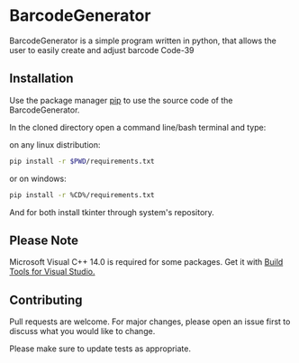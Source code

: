 # BarcodeGenerator

BarcodeGenerator is a simple program written in python, that allows the user to easily create and adjust barcode Code-39

## Installation

Use the package manager [pip](https://pip.pypa.io/en/stable/) to use the source code of the BarcodeGenerator.

In the cloned directory open a command line/bash terminal and type:

on any linux distribution: 
```bash
pip install -r $PWD/requirements.txt
```

or on windows: 
```bash
pip install -r %CD%/requirements.txt
```

And for both install tkinter through system's repository.

## Please Note
Microsoft Visual C++ 14.0 is required for some packages. Get it with [Build Tools for Visual Studio.](https://visualstudio.microsoft.com/downloads/)


## Contributing
Pull requests are welcome. For major changes, please open an issue first to discuss what you would like to change.

Please make sure to update tests as appropriate.
